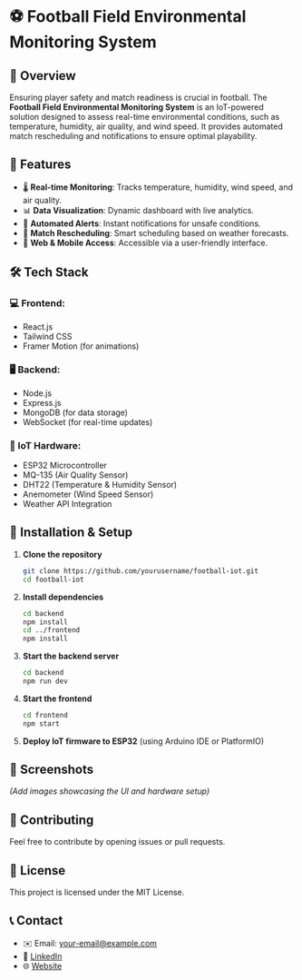 # ⚽ Football Field Environmental Monitoring System

## 📌 Overview
Ensuring player safety and match readiness is crucial in football. The **Football Field Environmental Monitoring System** is an IoT-powered solution designed to assess real-time environmental conditions, such as temperature, humidity, air quality, and wind speed. It provides automated match rescheduling and notifications to ensure optimal playability.

## 🚀 Features
- 🌡️ **Real-time Monitoring**: Tracks temperature, humidity, wind speed, and air quality.
- 📊 **Data Visualization**: Dynamic dashboard with live analytics.
- 📩 **Automated Alerts**: Instant notifications for unsafe conditions.
- 📅 **Match Rescheduling**: Smart scheduling based on weather forecasts.
- 🔗 **Web & Mobile Access**: Accessible via a user-friendly interface.

## 🛠️ Tech Stack
### 💻 Frontend:
- React.js
- Tailwind CSS
- Framer Motion (for animations)

### 🖥️ Backend:
- Node.js
- Express.js
- MongoDB (for data storage)
- WebSocket (for real-time updates)

### 📡 IoT Hardware:
- ESP32 Microcontroller
- MQ-135 (Air Quality Sensor)
- DHT22 (Temperature & Humidity Sensor)
- Anemometer (Wind Speed Sensor)
- Weather API Integration

## 🔧 Installation & Setup
1. **Clone the repository**
   ```sh
   git clone https://github.com/yourusername/football-iot.git
   cd football-iot
   ```

2. **Install dependencies**
   ```sh
   cd backend
   npm install
   cd ../frontend
   npm install
   ```

3. **Start the backend server**
   ```sh
   cd backend
   npm run dev
   ```

4. **Start the frontend**
   ```sh
   cd frontend
   npm start
   ```

5. **Deploy IoT firmware to ESP32** (using Arduino IDE or PlatformIO)

## 📸 Screenshots
*(Add images showcasing the UI and hardware setup)*

## 🤝 Contributing
Feel free to contribute by opening issues or pull requests.

## 📜 License
This project is licensed under the MIT License.

## 📞 Contact
- ✉️ Email: your-email@example.com
- 🔗 [LinkedIn](https://linkedin.com/in/yourprofile)
- 🌐 [Website](https://yourwebsite.com)
